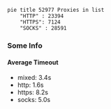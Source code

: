 
```mermaid
pie title 52977 Proxies in list
    "HTTP" : 23394
    "HTTPS": 7124
    "SOCKS" : 28591
```

### Some Info
#### Average Timeout

- mixed: 3.4s
- http: 1.6s
- https: 8.2s
- socks: 5.0s